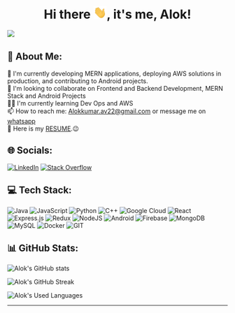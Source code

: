 <h1 align="center">Hi there <img src="https://raw.githubusercontent.com/ABSphreak/ABSphreak/master/gifs/Hi.gif" width="30px">, it's me, Alok!</h1>

[![](https://visitcount.itsvg.in/api?id=alok2297&icon=0&color=0)](https://visitcount.itsvg.in)

## 💫 About Me:
🔭 I'm currently developing MERN applications, deploying AWS solutions in production, and contributing to Android projects.<br>
👯 I'm looking to collaborate on Frontend and Backend Development, MERN Stack and Android Projects<br>
🧑‍🎓 I'm currently learning Dev Ops and AWS<br>
📫 How to reach me: Alokkumar.av22@gmail.com or message me on [whatsapp](https://wa.me/918563852477) <br>
📃 Here is my [RESUME](https://github.com/alok2297/alok2297/blob/main/Alok_av22.pdf).😉 

## 🌐 Socials:
[![LinkedIn](https://img.shields.io/badge/LinkedIn-%230077B5.svg?logo=linkedin&logoColor=white)](https://www.linkedin.com/in/alok-kumar-31756b1bb/) [![Stack Overflow](https://img.shields.io/badge/-Stackoverflow-FE7A16?logo=stack-overflow&logoColor=white)](https://stackoverflow.com/users/24366987) 

## 💻 Tech Stack:
![Java](https://img.shields.io/badge/java-%23ED8B00.svg?style=plastic&logo=openjdk&logoColor=white) ![JavaScript](https://img.shields.io/badge/javascript-%23323330.svg?style=plastic&logo=javascript&logoColor=%23F7DF1E) ![Python](https://img.shields.io/badge/python-3670A0?style=plastic&logo=python&logoColor=ffdd54) ![C++](https://img.shields.io/badge/c++-%2300599C.svg?style=plastic&logo=c%2B%2B&logoColor=white) ![Google Cloud](https://img.shields.io/badge/GoogleCloud-%234285F4.svg?style=plastic&logo=google-cloud&logoColor=white) ![React](https://img.shields.io/badge/react-%2361DAFB.svg?style=plastic&logo=react&logoColor=white) ![Express.js](https://img.shields.io/badge/express.js-%23404d59.svg?style=plastic&logo=express&logoColor=%2361DAFB) ![Redux](https://img.shields.io/badge/redux-%23764ABC.svg?style=plastic&logo=redux&logoColor=white) ![NodeJS](https://img.shields.io/badge/node.js-6DA55F?style=plastic&logo=node.js&logoColor=white) ![Android](https://img.shields.io/badge/android-%233DDC84.svg?style=plastic&logo=android&logoColor=white) ![Firebase](https://img.shields.io/badge/Firebase-039BE5?style=plastic&logo=Firebase&logoColor=white) ![MongoDB](https://img.shields.io/badge/MongoDB-%234ea94b.svg?style=plastic&logo=mongodb&logoColor=white) ![MySQL](https://img.shields.io/badge/mysql-%2300000f.svg?style=plastic&logo=mysql&logoColor=white) ![Docker](https://img.shields.io/badge/docker-%230db7ed.svg?style=plastic&logo=docker&logoColor=white) ![GIT](https://img.shields.io/badge/Git-fc6d26?style=plastic&logo=git&logoColor=white)
## 📊 GitHub Stats:
![Alok's GitHub stats](https://github-readme-stats.vercel.app/api?username=alok2297&theme=radical&show_icons=true&count_private=false&include_all_commits=true)

![Alok's GitHub Streak](https://github-readme-streak-stats.herokuapp.com?user=alok2297&theme=radical&date_format=M%20j%5B%2C%20Y%5D)

![Alok's Used Languages](https://github-readme-stats.vercel.app/api/top-langs/?username=alok2297&layout=compact&theme=tokyonight)

---


